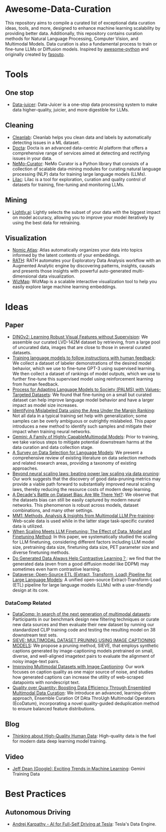 # Awesome-Data-Curation
This repository aims to compile a curated list of exceptional data curation ideas, tools, and more, designed to enhance machine learning scalability by providing better data. Additionally, this repository contains curation methods for Natural Language Processing, Computer Vision, and Multimodal Models. Data curation is also a fundamental process to train or fine-tune LLMs or Diffusion models. Inspired by [awesome-python](https://github.com/vinta/awesome-python) and originally created by [fasouto](https://github.com/fasouto).


# Tools
## One stop
- [Data-juicer](https://github.com/alibaba/data-juicer): Data-Juicer is a one-stop data processing system to make data higher-quality, juicier, and more digestible for LLMs.

## Cleaning
- [Cleanlab](https://github.com/cleanlab/cleanlab): Cleanlab helps you clean data and labels by automatically detecting issues in a ML dataset. 
- [Docta](https://github.com/Docta-ai/docta): Docta is an advanced data-centric AI platform that offers a comprehensive range of services aimed at detecting and rectifying issues in your data.
- [NeMo-Curator](https://github.com/NVIDIA/NeMo-Curator): NeMo Curator is a Python library that consists of a collection of scalable data-mining modules for curating natural language processing (NLP) data for training large language models (LLMs).
- [Lilac](https://github.com/lilacai/lilac): Lilac is a tool for exploration, curation and quality control of datasets for training, fine-tuning and monitoring LLMs.

## Mining
- [Lightly.ai](https://www.lightly.ai/): Lightly selects the subset of your data with the biggest impact on model accuracy, allowing you to improve your model iteratively by using the best data for retraining.

## Visualization
- [Nomic Atlas](https://github.com/nomic-ai/nomic): Atlas automatically organizes your data into topics informed by the latent contents of your embeddings. 
- [RATH](https://github.com/Kanaries/Rath): RATH automates your Exploratory Data Analysis workflow with an Augmented Analytic engine by discovering patterns, insights, causals and presents those insights with powerful auto-generated multi-dimensional data visualization.
- [WizMap](https://github.com/poloclub/wizmap): WizMap is a scalable interactive visualization tool to help you easily explore large machine learning embeddings. 

# Ideas
## Paper
- [DINOv2: Learning Robust Visual Features without Supervision](https://arxiv.org/abs/2304.07193): We assemble our curated LVD-142M dataset by retrieving, from a large pool of uncurated data, images that
are close to those in several curated datasets. 
- [Training language models to follow instructions with human feedback](https://arxiv.org/abs/2203.02155): We collect a dataset of labeler demonstrations of the desired model behavior, which we use to fine-tune GPT-3 using supervised learning. We then collect a dataset of rankings of model outputs, which we use to further fine-tune this supervised model using reinforcement learning from human feedback.
- [Process for Adapting Language Models to Society (PALMS) with Values-Targeted Datasets](https://cdn.openai.com/palms.pdf): We found that fine-tuning on a small but curated dataset can help improve language model behavior and have a larger impact as model size increases. 
- [Identifying Mislabeled Data using the Area Under the Margin Ranking](https://arxiv.org/abs/2001.10528): Not all data in a typical training set help with generalization; some samples can be overly ambiguous or outrightly mislabeled. This paper introduces a new method to identify such samples and mitigate their impact when training neural networks. 
- [Gemini: A Family of Highly CapableMultimodal Models](https://arxiv.org/abs/2312.11805): Prior to training, we take various steps to mitigate potential downstream harms at the data curation and data collection stage.
- [A Survey on Data Selection for Language Models](https://arxiv.org/abs/2402.16827): We present a comprehensive review of existing literature on data selection methods and related research areas, providing a taxonomy of existing approaches. 
- [Beyond neural scaling laws: beating power law scaling via data pruning](https://proceedings.neurips.cc/paper_files/paper/2022/file/7b75da9b61eda40fa35453ee5d077df6-Paper-Conference.pdf):  Our work suggests that the discovery of good data-pruning metrics may provide a viable path forward to substantially improved neural scaling laws, thereby reducing the resource costs of modern deep learning.
- [A Decade's Battle on Dataset Bias: Are We There Yet?](https://arxiv.org/pdf/2403.08632.pdf): We observe that the datasets bias can still be easily captured by modern neural networks. This phenomenon is robust across models, dataset combinations, and many other settings.
- [MM1: Methods, Analysis & Insights from Multimodal LLM Pre-training](https://arxiv.org/pdf/2403.09611.pdf): Web-scale data is used while in the latter stage task-specific curated data is utilized.
- [When Scaling Meets LLM Finetuning: The Effect of Data, Model and Finetuning Method](https://arxiv.org/pdf/2402.17193v1.pdf): In this paper, we systematically studied the scaling for LLM finetuning, considering different factors including LLM model size, pretraining data size, finetuning data size, PET parameter size and diverse finetuning methods.
- [Do Generated Data Always Help Contrastive Learning？](https://github.com/PKU-ML/adainf): we find that the generated data (even from a good diffusion model like DDPM) may sometimes even harm contrastive learning.
- [Dataverse: Open-Source ETL (Extract, Transform, Load) Pipeline for Large Language Models](https://arxiv.org/pdf/2403.19340.pdf): A unified open-source Extract-Transform-Load (ETL) pipeline for large language models (LLMs) with a user-friendly design at its core.
### DataComp Related
- [DataComp: In search of the next generation of multimodal datasets](https://arxiv.org/abs/2304.14108): Participants in our benchmark design new filtering techniques or curate new data sources and then evaluate their new dataset by running our standardized CLIP training code and testing the resulting model on 38 downstream test sets. 
- [SIEVE: MULTIMODAL DATASET PRUNING USING IMAGE CAPTIONING MODELS](https://arxiv.org/abs/2310.02110): We propose a pruning method, SIEVE, that employs synthetic captions generated by image-captioning models pretrained on small, diverse, and well-aligned imagetext pairs to evaluate the alignment of noisy image-text pairs.
- [Improving Multimodal Datasets with Image Captioning](https://arxiv.org/abs/2307.10350): Our work focuses on caption quality as one major source of noise, and studies how generated captions can increase the utility of web-scraped datapoints with nondescript text. 
- [Quality over Quantity: Boosting Data Efficiency Through Ensembled Multimodal Data Curation](https://arxiv.org/abs/2502.08211): We introduce an advanced, learning-driven approach, Ensemble Curation Of DAta ThroUgh Multimodal Operators (EcoDatum), incorporating a novel quality-guided deduplication method to ensure balanced feature distributions.

## Blog
- [Thinking about High-Quality Human Data](https://lilianweng.github.io/posts/2024-02-05-human-data-quality/): High-quality data is the fuel for modern data deep learning model training.

## Video
- [Jeff Dean (Google): Exciting Trends in Machine Learning](https://youtu.be/oSCRZkSQ1CE?si=si2pH8hPxUm872rh&t=1874): Gemini Training Data

# Best Practices

## Autonomous Driving
- [Andrej Karpathy - AI for Full-Self Driving at Tesla](https://youtu.be/hx7BXih7zx8?si=13W7_rVHJhgYcLY3&t=660): Tesla's Data Engine.